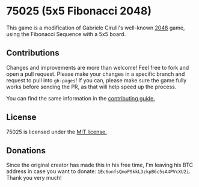 # 75025 (5x5 Fibonacci 2048)

This game is a modification of Gabriele Cirulli's well-known [2048](http://gabrielecirulli.github.io/2048/) game, using the Fibonacci Sequence with a 5x5 board.

## Contributions
Changes and improvements are more than welcome! Feel free to fork and open a pull request. Please make your changes in a specific branch and request to pull into `gh-pages`! If you can, please make sure the game fully works before sending the PR, as that will help speed up the process.

You can find the same information in the [contributing guide.](https://github.com/gabrielecirulli/2048/blob/master/CONTRIBUTING.md)

## License
75025 is licensed under the [MIT license.](https://github.com/gabrielecirulli/2048/blob/master/LICENSE.txt)

## Donations
Since the original creator has made this in his free time, I'm leaving his BTC address in case you want to donate: `1Ec6onfsQmoP9kkL3zkpB6c5sA4PVcXU2i`. Thank you very much!
